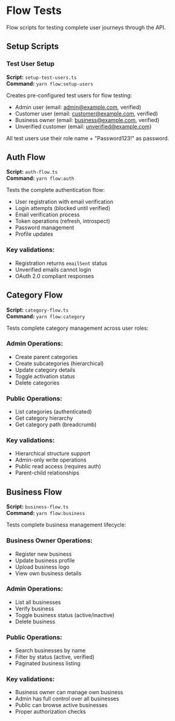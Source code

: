 # Flow Tests

Flow scripts for testing complete user journeys through the API.

## Setup Scripts

### Test User Setup

**Script:** `setup-test-users.ts`  
**Command:** `yarn flow:setup-users`

Creates pre-configured test users for flow testing:

- Admin user (email: admin@example.com, verified)
- Customer user (email: customer@example.com, verified)
- Business owner (email: business@example.com, verified)
- Unverified customer (email: unverified@example.com)

All test users use their role name + "Password123!" as password.

## Auth Flow

**Script:** `auth-flow.ts`  
**Command:** `yarn flow:auth`

Tests the complete authentication flow:

- User registration with email verification
- Login attempts (blocked until verified)
- Email verification process
- Token operations (refresh, introspect)
- Password management
- Profile updates

### Key validations:

- Registration returns `emailSent` status
- Unverified emails cannot login
- OAuth 2.0 compliant responses

## Category Flow

**Script:** `category-flow.ts`  
**Command:** `yarn flow:category`

Tests complete category management across user roles:

### Admin Operations:

- Create parent categories
- Create subcategories (hierarchical)
- Update category details
- Toggle activation status
- Delete categories

### Public Operations:

- List categories (authenticated)
- Get category hierarchy
- Get category path (breadcrumb)

### Key validations:

- Hierarchical structure support
- Admin-only write operations
- Public read access (requires auth)
- Parent-child relationships

## Business Flow

**Script:** `business-flow.ts`  
**Command:** `yarn flow:business`

Tests complete business management lifecycle:

### Business Owner Operations:

- Register new business
- Update business profile
- Upload business logo
- View own business details

### Admin Operations:

- List all businesses
- Verify business
- Toggle business status (active/inactive)
- Delete business

### Public Operations:

- Search businesses by name
- Filter by status (active, verified)
- Paginated business listing

### Key validations:

- Business owner can manage own business
- Admin has full control over all businesses
- Public can browse active businesses
- Proper authorization checks
